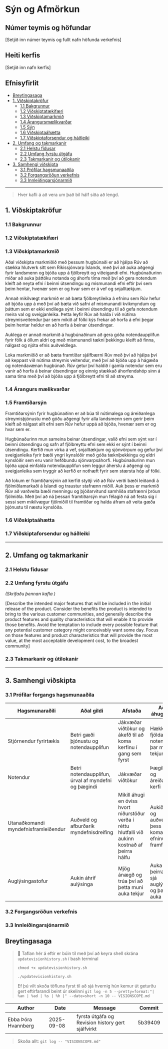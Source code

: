 # Sýn og Afmörkun 

## Númer teymis og höfundar
[Setjið inn númer teymis og fullt nafn höfunda verkefnis]

## Heiti kerfis
[Setjið inn nafn kerfis]


## Efnisyfirlit 
- [Breytingasaga](#revision-history)
- [1. Viðskiptakröfur](#1-business-requirements)
    - [1.1 Bakgrunnur](#11-background)
    - [1.2 Viðskiptatækifæri](#12-business-opportunity)
    - [1.3 Viðskiptamarkmið](#13-business-objectives)
    - [1.4 Árangursmælikvarðar ](#14-success-metrics)
    - [1.5 Sýn](#15-vision-statement)
    - [1.6 Viðskiptaáhætta](#16-business-risks)
    - [1.7 Viðskiptaforsendur og háðleiki](#17-business-assumptions-and-dependencies)
- [2. Umfang og takmarkanir](#2-scope-and-limitations)
    - [2.1 Helstu fídusar](#21-major-features)
    - [2.2 Umfang fyrstu útgáfu](#22-scope-of-initial-and-subsequent-releases)
    - [2.3 Takmarkanir og útilokanir](#23-limitations-and-exclusions)
- [3. Samhengi viðskipta](#3-business-context)
    - [3.1 Prófílar hagsmunaaðila](#31-stakeholder-profiles)
    - [3.2 Forgangsröðun verkefnis](#32-project-priorities)
    - [3.3 Innleiðingarsjónarmið](#33-deployment-considerations)

---
> Hver kafli á að vera um það bil hálf síða að lengd.
> 
## 1. Viðskiptakröfur
### 1.1 Bakgrunnur


### 1.2 Viðskiptatækifæri


### 1.3 Viðskiptamarkmið
Aðal viðskipta markmiðið með þessum hugbúnaði er að hjálpa Rúv að stækka hlutverk sitt sem Ríkissjónvarp Íslands, með því að auka aðgengi fyrir landsmenn og bjóða upp á fjölbreytt og viðeigandi efni. Hugbúnaðurinn miðar að auka þáttöku notanda og áhorfs tíma með því að gera notendum kleift að neyta efni í beinni útsendingu og mismunandi efni eftir því sem þeim hentar, hvenær sem er og hvar sem er á vef og snjalltækjum.

Annað mikilvægt markmið er að bæta fjölbreytileika á efninu sem Rúv hefur að bjóða upp á með því að bæta við safni af mismunandi kvikmyndum og þáttum sem er ekki endilega sýnt í beinni útsendingu til að gefa notendum meira val og sveigjanleika. Þetta leyfir Rúv að halda í við nútíma streymisveitendur þar sem mikið af fólki kýs frekar að horfa á efni þegar þeim hentar heldur en að horfa á beinar útsendingar. 

Auklega er annað markmið á hugbúnaðinum að gera góða notendaupplifun fyrir fólk á öllum aldri og með mismunandi tækni þekkingu kleift að finna, nálgast og njóta efnis auðveldlega.

Loka markmiðið er að bæta framtíðar sjálfbærni Rúv með því að hjálpa því að keppast við nútíma streymis veitendur, með því að bjóða upp á hágæða og notendavænan hugbúnað. Rúv getur því haldið í gamla notendur sem eru vanir að horfa á beinar útsendingar og einnig stækkað áhorfendahóp sinn á sama tíma með því að bjóða upp á fjölbreytt efni til að streyma.


### 1.4 Árangurs mælikvarðar


### 1.5 Framtíðarsýn
Framtíðarsýnin fyrir hugbúnaðinn er að búa til nútímalega og áreiðanlega streymisþjónustu með góðu aðgengi fyrir alla landsmenn sem gerir þeim kleift að nálgast allt efni sem Rúv hefur uppá að bjóða, hvenær sem er og hvar sem er.

Hugbúnaðurinn mun sameina beinar útsendingar, valið efni sem sýnt var í beinni útsendingu og safn af fjölbreyttu efni sem ekki er sýnt í beinni útsendingu. Kerfið mun virka á vef, snjalltækjum og sjónvörpum og gefur því sveigjanleika fyrir bæði yngri kynslóðir með góða tækniþekkingu og eldri kynslóðir sem eru vanir hefðbundu sjónvarpsáhorfi. Hugbúnaðurinn mun bjóða uppá einfalda notendaupplifun sem leggur áherslu á aðgengi og sveigjanleika sem tryggir að kerfið er nothæft fyrir sem stærsta hóp af fólki.

Að lokum er framtíðarsýnin að kerfið styðji við að Rúv verði bæði leiðandi á fjölmiðlamarkaði á Íslandi og traustur stafrænn miðill. Auk þess er markmið Rúv  að varðveita bæði menningu og þjóðarvitund samhliða stafrænni þróun fjölmiðla. Með því að ná þessari framtíðarsýn mun félagið ná að festa sig í sessi sem mikilvægur fjölmiðill til framtíðar og halda áfram að veita gæða þjónustu til næstu kynslóða.

### 1.6 Viðskiptaáhætta


### 1.7 Viðskiptaforsendur og háðleiki


---

## 2. Umfang  og takmarkanir 
### 2.1 Helstu fídusar


### 2.2 Umfang fyrstu útgáfu
*(Skrifaðu þennan kafla )*

[Describe the intended major features that will be included in the initial release of the product. 
Consider the benefits the product is intended to bring to the various customer communities, and generally describe the 
product features and quality characteristics that will enable it to provide those benefits. Avoid the temptation to 
include every possible feature that any potential customer category might conceivably want some day.
Focus on those features and product characteristics  that will provide the most value, at the most acceptable development cost, to the broadest community]

### 2.3 Takmarkanir og útilokanir


---

## 3. Samhengi viðskipta
### 3.1 Prófílar forgangs hagsmunaaðila 

| Hagsmunaraðili | Aðal gildi | Afstaða | Aðal áhugasvið | Takmarkanir |
| -------------- | ---------- | ------- | -------------- | ----------- |
| Stjórnendur fyrirtækis | Betri gæði þjónustu og notendaupplifun | Jákvæðar viðtökur og ákefð til að koma kerfinu í gang sem fyrst | Hækka fjölda notenda og þar með tekjur | Örugg og snögg þróun hugbúnaðar |
| Notendur | Betri notendaupplifun, úrval af myndefni og þægindi | Jákvæðar viðtökur | Þægilegt og áreiðanlegt kerfi | Sumir notendur kunna illa við breytingar |
| Utanaðkomandi myndefnisframleiðendur | Auðveld og afburðarík myndefnisdreifing | Mikill áhugi en óviss hvort niðurstöður verða í réttu hlutfalli við aukinn kostnað af þeirra hálfu | Aukið áhorf og auðveldun þess að koma efninu á framfæri | Kostnaður við að koma efninu á betri vettvang |
| Auglýsingastofur | Aukin áhrif aulýsinga | Mjög ánægð og trúa því að þetta muni auka tekjur | Auka fjölda þeirra sem sjá auglýsingar og þar með auka tekjur | Viðskiptavinir gætu orðið ósáttir við hærra verð á auglýsingum |

### 3.2 Forgangsröðun verkefnis 


### 3.3 Innleiðingarsjónarmið 


## Breytingasaga
<!--
Í stað þess að halda utan um alla commit-sögu er aðeins skráð formleg útgáfa (milestones) með Git tags (merkjum).  
Hver lína í töflunni samsvarar tag (merki) sem hefur verið sett í Git repositoryið.
> 🔖 Revision History er viðhaldið með **Git tags**.  
> Þegar ný útgáfa (t.d. drög eða baseline) er tilbúin, búið til tag í Git (`git tag -a vX.Y -m "message" && git push origin vX.Y`)  
> sem bætir einni línu við í töfluna hér að neðan.
-->
> 🔖 Taflan hér á eftir er búin til með því að keyra shell skrána `updatevisionhistory.sh` í bash terminal
> 
>  `chmod +x updatevisionhistory.sh`
> 
>  `./updatevisionhistory.sh`
> 
>  Ef þú vilt skoða töfluna fyrst til að sjá hvernig hún kemur út geturðu gert eftirfarandi beint úr skelinni 
> `git log -n 5 --pretty=format:"| %an | %ad | %s | %h |" --date=short -n 10 -- VISIONSCOPE.md`


<!-- GIT_HISTORY_START -->
| Author | Date       | Message | Commit |
|--------|------------|---------|--------|
| Ebba Þóra Hvannberg | 2025-09-08 | fyrsta útgáfa og Revision history gert sjálfvirkt | 5b39409 |

<!-- GIT_HISTORY_END -->

> Skoða allt: `git log -- "VISIONSCOPE.md" `
